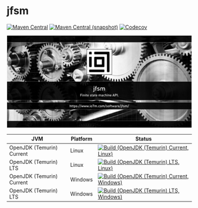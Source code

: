 jfsm
===

[![Maven Central](https://img.shields.io/maven-central/v/com.io7m.jfsm/com.io7m.jfsm.svg?style=flat-square)](http://search.maven.org/#search%7Cga%7C1%7Cg%3A%22com.io7m.jfsm%22)
[![Maven Central (snapshot)](https://img.shields.io/nexus/s/com.io7m.jfsm/com.io7m.jfsm?server=https%3A%2F%2Fs01.oss.sonatype.org&style=flat-square)](https://s01.oss.sonatype.org/content/repositories/snapshots/com/io7m/jfsm/)
[![Codecov](https://img.shields.io/codecov/c/github/io7m/jfsm.svg?style=flat-square)](https://codecov.io/gh/io7m/jfsm)

![com.io7m.jfsm](./src/site/resources/jfsm.jpg?raw=true)

| JVM | Platform | Status |
|-----|----------|--------|
| OpenJDK (Temurin) Current | Linux | [![Build (OpenJDK (Temurin) Current, Linux)](https://img.shields.io/github/actions/workflow/status/io7m/jfsm/main.linux.temurin.current.yml)](https://github.com/io7m/jfsm/actions?query=workflow%3Amain.linux.temurin.current)|
| OpenJDK (Temurin) LTS | Linux | [![Build (OpenJDK (Temurin) LTS, Linux)](https://img.shields.io/github/actions/workflow/status/io7m/jfsm/main.linux.temurin.lts.yml)](https://github.com/io7m/jfsm/actions?query=workflow%3Amain.linux.temurin.lts)|
| OpenJDK (Temurin) Current | Windows | [![Build (OpenJDK (Temurin) Current, Windows)](https://img.shields.io/github/actions/workflow/status/io7m/jfsm/main.windows.temurin.current.yml)](https://github.com/io7m/jfsm/actions?query=workflow%3Amain.windows.temurin.current)|
| OpenJDK (Temurin) LTS | Windows | [![Build (OpenJDK (Temurin) LTS, Windows)](https://img.shields.io/github/actions/workflow/status/io7m/jfsm/main.windows.temurin.lts.yml)](https://github.com/io7m/jfsm/actions?query=workflow%3Amain.windows.temurin.lts)|
